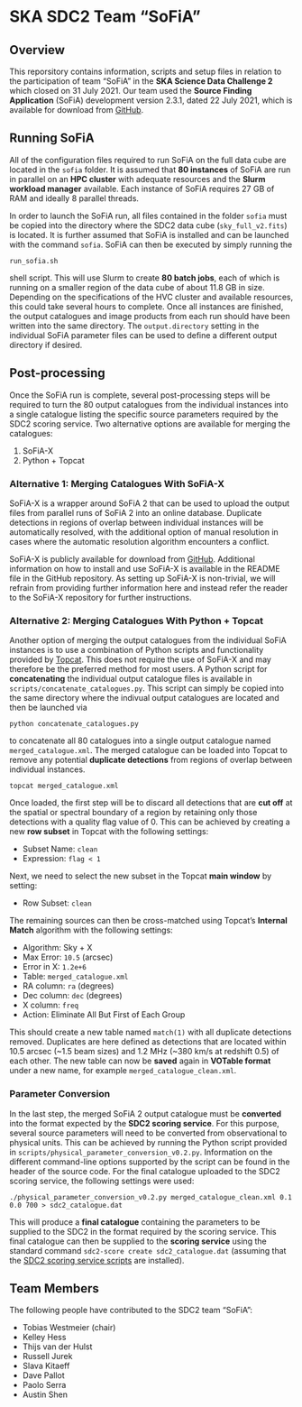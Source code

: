# SKA SDC2 Team “SoFiA”

## Overview

This reporsitory contains information, scripts and setup files in relation to the participation of team “SoFiA” in the **SKA Science Data Challenge 2** which closed on 31 July 2021. Our team used the **Source Finding Application** (SoFiA) development version 2.3.1, dated 22 July 2021, which is available for download from [GitHub](https://github.com/SoFiA-Admin/SoFiA-2/tree/11ff5fb01a8e3061a79d47b1ec3d353c429adf33).

## Running SoFiA

All of the configuration files required to run SoFiA on the full data cube are located in the `sofia` folder. It is assumed that **80 instances** of SoFiA are run in parallel on an **HPC cluster** with adequate resources and the **Slurm workload manager** available. Each instance of SoFiA requires 27 GB of RAM and ideally 8 parallel threads.

In order to launch the SoFiA run, all files contained in the folder `sofia` must be copied into the directory where the SDC2 data cube (`sky_full_v2.fits`) is located. It is further assumed that SoFiA is installed and can be launched with the command `sofia`. SoFiA can then be executed by simply running the

```
run_sofia.sh
```

shell script. This will use Slurm to create **80 batch jobs**, each of which is running on a smaller region of the data cube of about 11.8 GB in size. Depending on the specifications of the HVC cluster and available resources, this could take several hours to complete. Once all instances are finished, the output catalogues and image products from each run should have been written into the same directory. The `output.directory` setting in the individual SoFiA parameter files can be used to define a different output directory if desired.


## Post-processing

Once the SoFiA run is complete, several post-processing steps will be required to turn the 80 output catalogues from the individual instances into a single catalogue listing the specific source parameters required by the SDC2 scoring service. Two alternative options are available for merging the catalogues:

1. SoFiA-X
2. Python + Topcat

### Alternative 1: Merging Catalogues With SoFiA-X

SoFiA-X is a wrapper around SoFiA 2 that can be used to upload the output files from parallel runs of SoFiA 2 into an online database. Duplicate detections in regions of overlap between individual instances will be automatically resolved, with the additional option of manual resolution in cases where the automatic resolution algorithm encounters a conflict.

SoFiA-X is publicly available for download from [GitHub](https://github.com/AusSRC/SoFiAX). Additional information on how to install and use SoFiA-X is available in the README file in the GitHub repository. As setting up SoFiA-X is non-trivial, we will refrain from providing further information here and instead refer the reader to the SoFiA-X repository for further instructions.

### Alternative 2: Merging Catalogues With Python + Topcat

Another option of merging the output catalogues from the individual SoFiA instances is to use a combination of Python scripts and functionality provided by [Topcat](http://www.star.bris.ac.uk/~mbt/topcat/). This does not require the use of SoFiA-X and may therefore be the preferred method for most users. A Python script for **concatenating** the individual output catalogue files is available in `scripts/concatenate_catalogues.py`. This script can simply be copied into the same directory where the indivual output catalogues are located and then be launched via

```
python concatenate_catalogues.py
```

to concatenate all 80 catalogues into a single output catalogue named `merged_catalogue.xml`. The merged catalogue can be loaded into Topcat to remove any potential **duplicate detections** from regions of overlap between individual instances.

```
topcat merged_catalogue.xml
```

Once loaded, the first step will be to discard all detections that are **cut off** at the spatial or spectral boundary of a region by retaining only those detections with a quality flag value of 0. This can be achieved by creating a new **row subset** in Topcat with the following settings:

* Subset Name: `clean`
* Expression: `flag < 1`

Next, we need to select the new subset in the Topcat **main window** by setting:

* Row Subset: `clean`

The remaining sources can then be cross-matched using Topcat’s **Internal Match** algorithm with the following settings:

* Algorithm: Sky + X
* Max Error: `10.5` (arcsec)
* Error in X: `1.2e+6`
* Table: `merged_catalogue.xml`
* RA column: `ra` (degrees)
* Dec column: `dec` (degrees)
* X column: `freq`
* Action: Eliminate All But First of Each Group

This should create a new table named `match(1)` with all duplicate detections removed. Duplicates are here defined as detections that are located within 10.5 arcsec (~1.5 beam sizes) and 1.2 MHz (~380 km/s at redshift 0.5) of each other. The new table can now be **saved** again in **VOTable format** under a new name, for example `merged_catalogue_clean.xml`.

### Parameter Conversion

In the last step, the merged SoFiA 2 output catalogue must be **converted** into the format expected by the **SDC2 scoring service**. For this purpose, several source parameters will need to be converted from observational to physical units. This can be achieved by running the Python script provided in `scripts/physical_parameter_conversion_v0.2.py`. Information on the different command-line options supported by the script can be found in the header of the source code. For the final catalogue uploaded to the SDC2 scoring service, the following settings were used:

```
./physical_parameter_conversion_v0.2.py merged_catalogue_clean.xml 0.1 0.0 700 > sdc2_catalogue.dat
```

This will produce a **final catalogue** containing the parameters to be supplied to the SDC2 in the format required by the scoring service. This final catalogue can then be supplied to the **scoring service** using the standard command `sdc2-score create sdc2_catalogue.dat` (assuming that the [SDC2 scoring service scripts](https://pypi.org/project/ska-sdc2-scoring-utils/) are installed).


## Team Members

The following people have contributed to the SDC2 team “SoFiA”:

* Tobias Westmeier (chair)
* Kelley Hess
* Thijs van der Hulst
* Russell Jurek
* Slava Kitaeff
* Dave Pallot
* Paolo Serra
* Austin Shen
